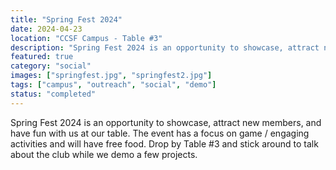 ```yaml
---
title: "Spring Fest 2024"
date: 2024-04-23
location: "CCSF Campus - Table #3"
description: "Spring Fest 2024 is an opportunity to showcase, attract new members, and have fun with us at our table. The event has a focus on game / engaging activities and will have free food."
featured: true
category: "social"
images: ["springfest.jpg", "springfest2.jpg"]
tags: ["campus", "outreach", "social", "demo"]
status: "completed"
---
```


Spring Fest 2024 is an opportunity to showcase, attract new members, and have fun with us at our table. The event has a focus on game / engaging activities and will have free food. Drop by Table #3 and stick around to talk about the club while we demo a few projects.